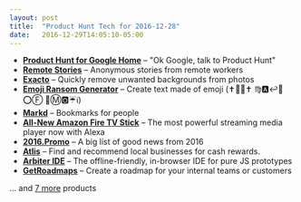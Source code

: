 ```yaml
---
layout: post
title:  "Product Hunt Tech for 2016-12-28"
date:   2016-12-29T14:05:10-05:00
---
```


* **[Product Hunt for Google Home](https://www.producthunt.com/posts/product-hunt-for-google-home?utm_campaign=producthunt-api&utm_medium=api&utm_source=Application%3A+Daily+Digest+RSS+%28ID%3A+3202%29)** – "Ok Google, talk to Product Hunt"
* **[Remote Stories](https://www.producthunt.com/posts/remote-stories?utm_campaign=producthunt-api&utm_medium=api&utm_source=Application%3A+Daily+Digest+RSS+%28ID%3A+3202%29)** – Anonymous stories from remote workers
* **[Exacto](https://www.producthunt.com/posts/exacto?utm_campaign=producthunt-api&utm_medium=api&utm_source=Application%3A+Daily+Digest+RSS+%28ID%3A+3202%29)** – Quickly remove unwanted backgrounds from photos
* **[Emoji Ransom Generator](https://www.producthunt.com/posts/emoji-ransom-generator?utm_campaign=producthunt-api&utm_medium=api&utm_source=Application%3A+Daily+Digest+RSS+%28ID%3A+3202%29)** – Create text made of emoji (✝️📧❌✝️   ♍️🅰️↩️📧   ⭕️Ⓕ  📧Ⓜ️🅾️☔ℹ️)
* **[Markd](https://www.producthunt.com/posts/markd-2?utm_campaign=producthunt-api&utm_medium=api&utm_source=Application%3A+Daily+Digest+RSS+%28ID%3A+3202%29)** – Bookmarks for people
* **[All-New Amazon Fire TV Stick](https://www.producthunt.com/posts/all-new-amazon-fire-tv-stick-2?utm_campaign=producthunt-api&utm_medium=api&utm_source=Application%3A+Daily+Digest+RSS+%28ID%3A+3202%29)** – The most powerful streaming media player now with Alexa
* **[2016.Promo](https://www.producthunt.com/posts/2016-promo?utm_campaign=producthunt-api&utm_medium=api&utm_source=Application%3A+Daily+Digest+RSS+%28ID%3A+3202%29)** – A big list of good news from 2016
* **[Atlis](https://www.producthunt.com/posts/atlis?utm_campaign=producthunt-api&utm_medium=api&utm_source=Application%3A+Daily+Digest+RSS+%28ID%3A+3202%29)** – Find and recommend local businesses for cash rewards.
* **[Arbiter IDE](https://www.producthunt.com/posts/arbiter-ide?utm_campaign=producthunt-api&utm_medium=api&utm_source=Application%3A+Daily+Digest+RSS+%28ID%3A+3202%29)** – The offline-friendly, in-browser IDE for pure JS prototypes
* **[GetRoadmaps](https://www.producthunt.com/posts/getroadmaps?utm_campaign=producthunt-api&utm_medium=api&utm_source=Application%3A+Daily+Digest+RSS+%28ID%3A+3202%29)** – Create a roadmap for your internal teams or customers

… and [7 more](https://www.producthunt.com/tech) products
